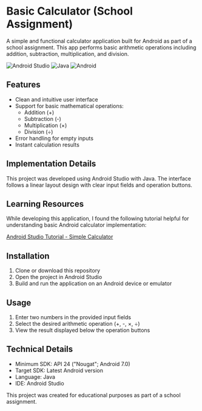 # Basic Calculator (School Assignment)

A simple and functional calculator application built for Android as part of a school assignment. This app performs basic arithmetic operations including addition, subtraction, multiplication, and division.

![Android Studio](https://img.shields.io/badge/Android%20Studio-3DDC84.svg?style=for-the-badge&logo=android-studio&logoColor=white)
![Java](https://img.shields.io/badge/java-%23ED8B00.svg?style=for-the-badge&logo=openjdk&logoColor=white)
![Android](https://img.shields.io/badge/Android-3DDC84?style=for-the-badge&logo=android&logoColor=white)

## Features

- Clean and intuitive user interface
- Support for basic mathematical operations:
  - Addition (+)
  - Subtraction (-)
  - Multiplication (×)
  - Division (÷)
- Error handling for empty inputs
- Instant calculation results

## Implementation Details

This project was developed using Android Studio with Java. The interface follows a linear layout design with clear input fields and operation buttons.

## Learning Resources

While developing this application, I found the following tutorial helpful for understanding basic Android calculator implementation:

[Android Studio Tutorial - Simple Calculator](https://www.youtube.com/watch?v=4DGLcL4v6Qo&t=34s)

## Installation

1. Clone or download this repository
2. Open the project in Android Studio
3. Build and run the application on an Android device or emulator

## Usage

1. Enter two numbers in the provided input fields
2. Select the desired arithmetic operation (+, -, ×, ÷)
3. View the result displayed below the operation buttons

## Technical Details

- Minimum SDK: API 24 ("Nougat"; Android 7.0)
- Target SDK: Latest Android version
- Language: Java
- IDE: Android Studio

This project was created for educational purposes as part of a school assignment.
